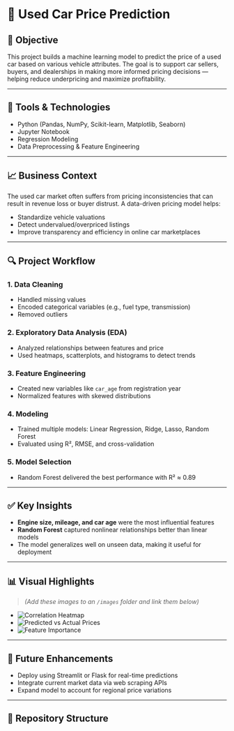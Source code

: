 # 🚗 Used Car Price Prediction

## 📌 Objective
This project builds a machine learning model to predict the price of a used car based on various vehicle attributes. The goal is to support car sellers, buyers, and dealerships in making more informed pricing decisions — helping reduce underpricing and maximize profitability.

---

## 🔧 Tools & Technologies
- Python (Pandas, NumPy, Scikit-learn, Matplotlib, Seaborn)
- Jupyter Notebook
- Regression Modeling
- Data Preprocessing & Feature Engineering

---

## 📈 Business Context
The used car market often suffers from pricing inconsistencies that can result in revenue loss or buyer distrust. A data-driven pricing model helps:
- Standardize vehicle valuations
- Detect undervalued/overpriced listings
- Improve transparency and efficiency in online car marketplaces

---

## 🔍 Project Workflow

### 1. Data Cleaning
- Handled missing values
- Encoded categorical variables (e.g., fuel type, transmission)
- Removed outliers

### 2. Exploratory Data Analysis (EDA)
- Analyzed relationships between features and price
- Used heatmaps, scatterplots, and histograms to detect trends

### 3. Feature Engineering
- Created new variables like `car_age` from registration year
- Normalized features with skewed distributions

### 4. Modeling
- Trained multiple models: Linear Regression, Ridge, Lasso, Random Forest
- Evaluated using R², RMSE, and cross-validation

### 5. Model Selection
- Random Forest delivered the best performance with R² ≈ 0.89

---

## ✅ Key Insights
- **Engine size, mileage, and car age** were the most influential features
- **Random Forest** captured nonlinear relationships better than linear models
- The model generalizes well on unseen data, making it useful for deployment

---

## 📊 Visual Highlights
> *(Add these images to an `/images` folder and link them below)*

- ![Correlation Heatmap](images/correlation_heatmap.png)
- ![Predicted vs Actual Prices](images/predicted_vs_actual.png)
- ![Feature Importance](images/feature_importance.png)

---

## 🚀 Future Enhancements
- Deploy using Streamlit or Flask for real-time predictions
- Integrate current market data via web scraping APIs
- Expand model to account for regional price variations

---

## 📂 Repository Structure
